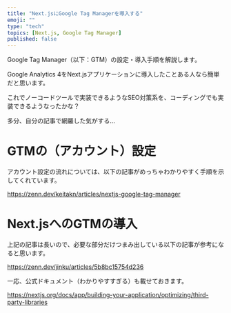 ```yaml
---
title: "Next.jsにGoogle Tag Managerを導入する"
emoji: ""
type: "tech"
topics: [Next.js, Google Tag Manager]
published: false
---
```

Google Tag Manager（以下：GTM）の設定・導入手順を解説します。

Google Analytics 4をNext.jsアプリケーションに導入したことある人なら簡単だと思います。

これでノーコードツールで実装できるようなSEO対策系を、コーディングでも実装できるようなったかな？

多分、自分の記事で網羅した気がする…

# GTMの（アカウント）設定

アカウント設定の流れについては、以下の記事がめっちゃわかりやすく手順を示してくれています。

https://zenn.dev/keitakn/articles/nextjs-google-tag-manager

# Next.jsへのGTMの導入

上記の記事は長いので、必要な部分だけつまみ出している以下の記事が参考になると思います。

https://zenn.dev/jinku/articles/5b8bc15754d236

一応、公式ドキュメント（わかりやすすぎる）も載せておきます。

https://nextjs.org/docs/app/building-your-application/optimizing/third-party-libraries
